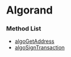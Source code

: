# Algorand

### Method List

* [algoGetAddress](algogetaddress.md)
* [algoSignTransaction](algosigntransaction.md)
